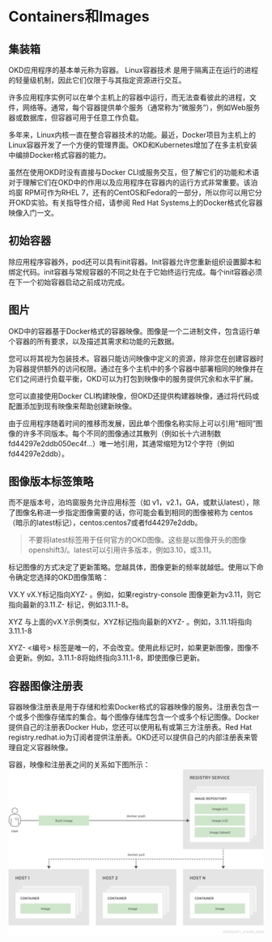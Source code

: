 # Containers和Images

## 集装箱
OKD应用程序的基本单元称为容器。 Linux容器技术 是用于隔离正在运行的进程的轻量级机制，因此它们仅限于与其指定资源进行交互。

许多应用程序实例可以在单个主机上的容器中运行，而无法查看彼此的进程，文件，网络等。通常，每个容器提供单个服务（通常称为“微服务”），例如Web服务器或数据库，但容器可用于任意工作负载。

多年来，Linux内核一直在整合容器技术的功能。最近，Docker项目为主机上的Linux容器开发了一个方便的管理界面。OKD和Kubernetes增加了在多主机安装中编排Docker格式容器的能力。

虽然在使用OKD时没有直接与Docker CLI或服务交互，但了解它们的功能和术语对于理解它们在OKD中的作用以及应用程序在容器内的运行方式非常重要。该泊坞窗 RPM可作为RHEL 7，还有的CentOS和Fedora的一部分，所以你可以用它分开OKD实验。有关指导性介绍，请参阅 Red Hat Systems上的Docker格式化容器映像入门一文。

## 初始容器

除应用程序容器外，pod还可以具有init容器。Init容器允许您重新组织设置脚本和绑定代码。init容器与常规容器的不同之处在于它始终运行完成。每个init容器必须在下一个初始容器启动之前成功完成。

## 图片
OKD中的容器基于Docker格式的容器映像。图像是一个二进制文件，包含运行单个容器的所有要求，以及描述其需求和功能的元数据。

您可以将其视为包装技术。容器只能访问映像中定义的资源，除非您在创建容器时为容器提供额外的访问权限。通过在多个主机中的多个容器中部署相同的映像并在它们之间进行负载平衡，OKD可以为打包到映像中的服务提供冗余和水平扩展。

您可以直接使用Docker CLI构建映像，但OKD还提供构建器映像，通过将代码或配置添加到现有映像来帮助创建新映像。

由于应用程序随着时间的推移而发展，因此单个图像名称实际上可以引用“相同”图像的许多不同版本。每个不同的图像通过其散列（例如长十六进制数fd44297e2ddb050ec4f…​）唯一地引用，其通常缩短为12个字符（例如fd44297e2ddb）。

## 图像版本标签策略

而不是版本号，泊坞窗服务允许应用标签（如 v1，v2.1，GA，或默认latest），除了图像名称进一步指定图像需要的话，你可能会看到相同的图像被称为 centos（暗示的latest标记），centos:centos7或者fd44297e2ddb。

> 不要将latest标签用于任何官方的OKD图像。这些是以图像开头的图像openshift3/。latest可以引用许多版本，例如3.10，或3.11。

标记图像的方式决定了更新策略。您越具体，图像更新的频率就越低。使用以下命令确定您选择的OKD图像策略：

VX.Y
vX.Y标记指向XYZ- <number>。例如，如果registry-console 图像更新为v3.11，则它指向最新的3.11.Z- <number>标记，例如3.11.1-8。

XYZ
与上面的vX.Y示例类似，XYZ标记指向最新的XYZ- <number>。例如，3.11.1将指向3.11.1-8

XYZ- <编号>
标签是唯一的，不会改变。使用此标记时，如果更新图像，图像不会更新。例如，3.11.1-8将始终指向3.11.1-8，即使图像已更新。

## 容器图像注册表
容器映像注册表是用于存储和检索Docker格式的容器映像的服务。注册表包含一个或多个图像存储库的集合。每个图像存储库包含一个或多个标记图像。Docker提供自己的注册表Docker Hub，您还可以使用私有或第三方注册表。Red Hat registry.redhat.io为订阅者提供注册表。OKD还可以提供自己的内部注册表来管理自定义容器映像。

容器，映像和注册表之间的关系如下图所示：
![container-image-registry-relationship](../../images/container-image-registry-relationship.png)

